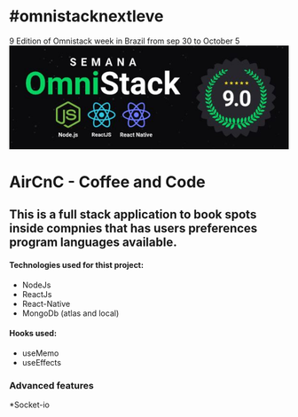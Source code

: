 # #omnistacknextleve
9 Edition of Omnistack week in Brazil from sep 30 to October 5
![Image of Omnistack](https://github.com/EdilsonAndrade/omnistacknine/blob/master/omnistack.JPG)

# AirCnC - Coffee and Code

## This is a full stack application to book spots inside compnies that has users preferences program languages available.

#### Technologies used for thist project:
* NodeJs
* ReactJs
* React-Native
* MongoDb (atlas and local)


#### Hooks used:
* useMemo
* useEffects

### Advanced features
*Socket-io

  
